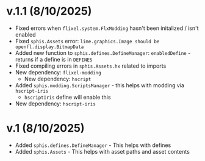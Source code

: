 # v.1.1 (8/10/2025)
- Fixed errors when `flixel.system.FlxModding` hasn't been initalized / isn't enabled
- Fixed `sphis.Assets` error: `lime.graphics.Image should be openfl.display.BitmapData`
- Added new function to `sphis.defines.DefineManager`: `enabledDefine` - returns if a define is in `DEFINES`
- Fixed compiling errors in `sphis.Assets.hx` related to imports
- New dependency: `flixel-modding`
  - New dependency: `hscript`
- Added `sphis.modding.ScriptsManager` - this helps with modding via `hscript-iris`
  - `hscriptIris` define will enable this
- New dependency: `hscript-iris`

# v.1 (8/10/2025)
- Added `sphis.defines.DefineManager` - This helps with defines
- Added `sphis.Assets` - This helps with asset paths and asset contents